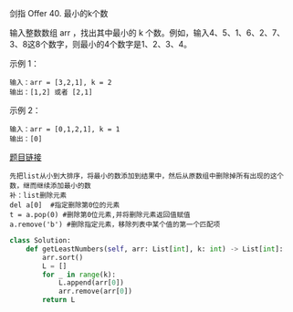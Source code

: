 剑指 Offer 40. 最小的k个数


输入整数数组 arr ，找出其中最小的 k 个数。例如，输入4、5、1、6、2、7、3、8这8个数字，则最小的4个数字是1、2、3、4。

示例 1：
```
输入：arr = [3,2,1], k = 2
输出：[1,2] 或者 [2,1]
```
示例 2：
```
输入：arr = [0,1,2,1], k = 1
输出：[0]
```

[题目链接](https://leetcode-cn.com/problems/zui-xiao-de-kge-shu-lcof/)

```
先把list从小到大排序，将最小的数添加到结果中，然后从原数组中删除掉所有出现的这个数，继而继续添加最小的数
补：list删除元素
del a[0]  #指定删除第0位的元素
t = a.pop(0) #删除第0位元素,并将删除元素返回值赋值
a.remove('b') #删除指定元素，移除列表中某个值的第一个匹配项
```

```python
class Solution:
    def getLeastNumbers(self, arr: List[int], k: int) -> List[int]:
        arr.sort()
        L = []
        for _ in range(k):
            L.append(arr[0])
            arr.remove(arr[0])
        return L
```
